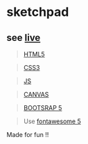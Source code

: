 # sketchpad

## see <a href = "https://ajay-deshmukh.github.io/sketchpad/" target="_blank" > live </a>

> <a href = "https://developer.mozilla.org/en-US/docs/Web/Guide/HTML/HTML5" target="_blank" >HTML5</a>

> <a href = "https://developer.mozilla.org/en-US/docs/Web/CSS" target="_blank" >CSS3</a>

> <a href = "https://developer.mozilla.org/en-US/docs/Web/JavaScript" target="_blank" >JS</a>

> <a href = "https://developer.mozilla.org/en-US/docs/Web/API/Canvas_API/Tutorial" target="_blank" > CANVAS </a>

> <a href = "https://getbootstrap.com/docs/5.0/getting-started/introduction/" target="_blank" >BOOTSRAP 5</a>

> Use <a href = "https://fontawesome.com/?utm_source=font_awesome_homepage&utm_medium=display&utm_campaign=fa5_released&utm_content=auto_modal" target="_blank" > fontawesome 5 </a>


Made for fun !!
